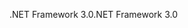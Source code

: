 <span data-ttu-id="52fe7-101">.NET Framework 3.0</span><span class="sxs-lookup"><span data-stu-id="52fe7-101">.NET Framework 3.0</span></span>